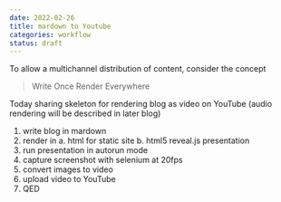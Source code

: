 ```yaml
--- 
date: 2022-02-26
title: mardown to Youtube
categories: workflow
status: draft
---
```


To allow a multichannel distribution of content, consider the concept 

> Write Once Render Everywhere

Today sharing skeleton for rendering blog as video on YouTube (audio rendering will be described in later blog)

1. write blog in mardown
2. render in
   a. html for static site
   b. html5 reveal.js presentation
3. run presentation in autorun mode
4. capture screenshot with selenium at 20fps
5. convert images to video
6. upload video to YouTube
7. QED